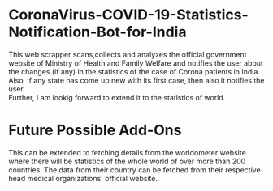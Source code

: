 # CoronaVirus-COVID-19-Statistics-Notification-Bot-for-India

This web scrapper scans,collects and analyzes the official government website of Ministry of Health and Family Welfare and notifies the user about the changes (if any) in the statistics of the case of Corona patients in India.    
Also, if any state has come up new with its first case, then also it notifies the user.      
Further, I am lookig forward to extend it to the statistics of world.


# Future Possible Add-Ons    
 
This can be extended to fetching details from the worldometer website where there will be statistics of the whole world of over more than 200 countries. The data from their country can be fetched from their respective head medical organizations' official website.

